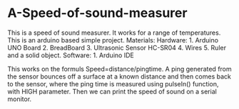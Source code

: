 # A-Speed-of-sound-measurer


This is a speed of sound measurer. It works for a range of temperatures. This is an arduino based simple project.
Materials:
          Hardware:
          1. Arduino UNO Board
          2. BreadBoard
          3. Ultrasonic Sensor HC-SR04
          4. Wires
          5. Ruler and a solid object.
          Software:
          1. Arduino IDE
          
This works on the formuls Speed=distance/pingtime. A ping generated from the sensor bounces off a surface at a known distance and then comes back to the sensor, where the ping time is measured using pulseIn() function, with HIGH parameter. Then we can print the speed of sound on a serial monitor.          
